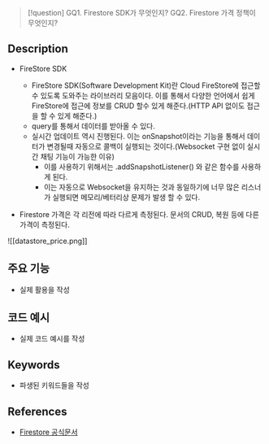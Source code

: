 >[!question]
>GQ1. Firestore SDK가 무엇인지?
>GQ2. Firestore 가격 정책이 무엇인지?

## Description
- FireStore SDK
	- FireStore SDK(Software Development Kit)란 Cloud FireStore에 접근할 수 있도록 도와주는 라이브러리 모음이다. 이를 통해서 다양한 언어에서 쉽게 FireStore에 접근에 정보를 CRUD 할수 있게 해준다.(HTTP API 없이도 접근을 할 수 있게 해준다.)
	- query를 통해서 데이터를 받아올 수 있다.
	- 실시간 업데이트 역시 진행된다. 이는 onSnapshot이라는 기능을 통해서 데이터가 변경될때 자동으로 콜백이 실행되는 것이다.(Websocket 구현 없이 실시간 채팅 기능이 가능한 이유)
		- 이를 사용하기 위해서는 .addSnapshotListener() 와 같은 함수를 사용하게 된다.
		- 이는 자동으로 Websocket을 유지하는 것과 동일하기에 너무 많은 리스너가 실행되면 메모리/베터리상 문제가 발생 할 수 있다.

- Firestore 가격은 각 리전에 따라 다르게 측정된다. 문서의 CRUD, 복원 등에 다른 가격이 측정된다. 

![[datastore_price.png]]

## 주요 기능
+ 실제 활용을 작성

## 코드 예시
+ 실제 코드 예시를 작성

## Keywords
+ 파생된 키워드들을 작성

## References
- [Firestore 공식문서](https://firebase.google.com/docs/firestore/pricing?hl=ko)
